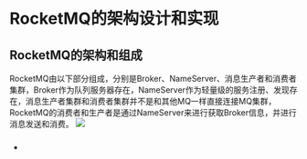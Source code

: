 # RocketMQ的架构设计和实现
## RocketMQ的架构和组成
RocketMQ由以下部分组成，分别是Broker、NameServer、消息生产者和消费者集群，Broker作为队列服务器存在，NameServer作为轻量级的服务注册、发现存在，消息生产者集群和消费者集群并不是和其他MQ一样直接连接MQ集群，RocketMQ的消费者和生产者是通过NameServer来进行获取Broker信息，并进行消息发送和消费。
![](https://wangzewei.oss-cn-beijing.aliyuncs.com/images/20220710211854.png)
 + ### 